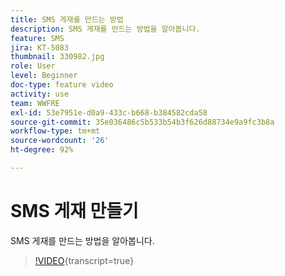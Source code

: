 ```yaml
---
title: SMS 게재를 만드는 방법
description: SMS 게재를 만드는 방법을 알아봅니다.
feature: SMS
jira: KT-5083
thumbnail: 330982.jpg
role: User
level: Beginner
doc-type: feature video
activity: use
team: WWFRE
exl-id: 53e7951e-d0a9-433c-b668-b384582cda58
source-git-commit: 35e036486c5b533b54b3f626d88734e9a9fc3b8a
workflow-type: tm+mt
source-wordcount: '26'
ht-degree: 92%

---
```


# SMS 게재 만들기

SMS 게재를 만드는 방법을 알아봅니다.

>[!VIDEO](https://video.tv.adobe.com/v/330982?learn=on){transcript=true}
